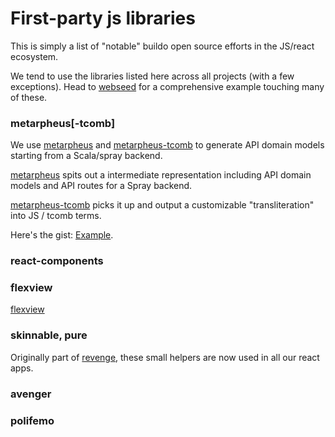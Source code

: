 # First-party js libraries

This is simply a list of "notable" buildo open source efforts in the JS/react ecosystem.

We tend to use the libraries listed here across all projects (with a few exceptions). Head to [webseed](https://github.com/buildo/webseed) for a comprehensive example touching many of these.

### metarpheus[-tcomb]
We use [metarpheus](https://github.com/buildo/metarpheus) and [metarpheus-tcomb](https://github.com/buildo/metarpheus-tcomb) to generate API domain models starting from a Scala/spray backend.

[metarpheus](https://github.com/buildo/metarpheus) spits out a intermediate representation including API domain models and API routes for a Spray backend.

[metarpheus-tcomb](https://github.com/buildo/metarpheus-tcomb) picks it up and output a customizable "transliteration" into JS / tcomb terms.

Here's the gist: [Example](https://github.com/buildo/metarpheus-tcomb/blob/master/README.md#example).

### react-components

### flexview

[flexview](https://github.com/buildo/react-flexview)

### skinnable, pure
Originally part of [revenge](https://github.com/buildo/revenge), these small helpers are now used in all our react apps.

### avenger

### polifemo

